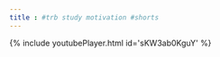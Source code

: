 ```yaml
---
title : #trb study motivation #shorts
---
```






{% include youtubePlayer.html id='sKW3ab0KguY' %}
